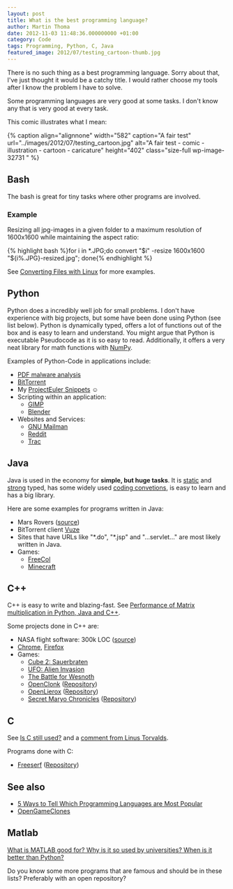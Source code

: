 ```yaml
---
layout: post
title: What is the best programming language?
author: Martin Thoma
date: 2012-11-03 11:48:36.000000000 +01:00
category: Code
tags: Programming, Python, C, Java
featured_image: 2012/07/testing_cartoon-thumb.jpg
---
```

There is no such thing as a best programming language. Sorry about that, I've just thought it would be a catchy title. I would rather choose my tools after I know the problem I have to solve.

Some programming languages are very good at some tasks. I don't know any that is very good at every task.

This comic illustrates what I mean:

{% caption align="alignnone" width="582" caption="A fair test" url="../images/2012/07/testing_cartoon.jpg" alt="A fair test - comic - illustration - cartoon - caricature"  height="402" class="size-full wp-image-32731 "  %}
<h2>Bash</h2>
The bash is great for tiny tasks where other programs are involved.
<h3>Example</h3>
Resizing all jpg-images in a given folder to a maximum resolution of 1600x1600 while maintaining the aspect ratio:

{% highlight bash %}for i in *.JPG;do convert "$i" -resize 1600x1600 "${i%.JPG}-resized.jpg"; done{% endhighlight %}

See <a href="../converting-files-with-linux/">Converting Files with Linux</a> for more examples.
<h2>Python</h2>
Python does a incredibly well job for small problems. I don't have experience with big projects, but some have been done using Python (see list below).
Python is dynamically typed, offers a lot of functions out of the box and is easy to learn and understand. You might argue that Python is executable Pseudocode as it is so easy to read. Additionally, it offers a very neat library for math functions with <a href="http://docs.scipy.org/doc/">NumPy</a>.

Examples of Python-Code in applications include:
<ul>
	<li><a href="http://security.stackexchange.com/a/2897">PDF malware analysis</a></li>
	<li><a href="http://en.wikipedia.org/wiki/BitTorrent_(software)">BitTorrent</a></li>
	<li>My <a href="../python-one-liners-for-project-euler/">ProjectEuler Snippets</a> ☺</li>
	<li>Scripting within an application:
<ul>
	<li><a href="http://en.wikipedia.org/wiki/GIMP">GIMP</a></li>
	<li><a href="http://en.wikipedia.org/wiki/Blender_(software)">Blender</a></li>
</ul>
</li>
	<li>Websites and Services:
<ul>
	<li><a href="http://en.wikipedia.org/wiki/GNU_Mailman">GNU Mailman</a></li>
	<li><a href="http://en.wikipedia.org/wiki/Reddit">Reddit</a></li>
	<li><a href="http://en.wikipedia.org/wiki/Trac">Trac</a></li>
</ul>
</li>
</ul>
<h2>Java</h2>
Java is used in the economy for <strong>simple, but huge tasks</strong>. It is <a href="http://en.wikipedia.org/wiki/Type_system#Static_typing">static</a> and <a href="http://en.wikipedia.org/wiki/Type_system#Strong_and_weak_typing">strong</a> typed, has some widely used <a href="http://www.oracle.com/technetwork/java/codeconvtoc-136057.html">coding convetions</a>, is easy to learn and has a big library.

Here are some examples for programs written in Java:
<ul>
	<li>Mars Rovers (<a href="http://java.sys-con.com/node/39220">source</a>)</li>
	<li>BitTorrent client <a href="http://en.wikipedia.org/wiki/Vuze">Vuze</a></li>
	<li>Sites that have URLs like "*.do", "*.jsp" and "...servlet..." are most likely written in Java.</li>
	<li>Games:
<ul>
	<li><a href="http://en.wikipedia.org/wiki/FreeCol">FreeCol</a></li>
	<li><a href="http://en.wikipedia.org/wiki/Minecraft">Minecraft</a></li>
</ul>
</li>
</ul>
<h2>C++</h2>
C++ is easy to write and blazing-fast. See <a href="../matrix-multiplication-python-java-cpp/">Performance of Matrix multiplication in Python, Java and C++</a>.

Some projects done in C++ are:
<ul>
	<li>NASA flight software: 300k LOC (<a href="http://trs-new.jpl.nasa.gov/dspace/bitstream/2014/37499/1/05-0539.pdf">source</a>)</li>
	<li><a href="http://en.wikipedia.org/wiki/Google_Chrome">Chrome</a>, <a href="http://en.wikipedia.org/wiki/Firefox">Firefox</a></li>
	<li>Games:
<ul>
	<li><a href="http://en.wikipedia.org/wiki/Cube_2:_Sauerbraten">Cube 2: Sauerbraten</a></li>
	<li><a href="http://en.wikipedia.org/wiki/UFO:_Alien_Invasion">UFO: Alien Invasion</a></li>
	<li><a href="http://en.wikipedia.org/wiki/The_Battle_for_Wesnoth">The Battle for Wesnoth</a></li>
	<li><a href="http://www.openclonk.org/">OpenClonk</a> (<a href="http://hg.openclonk.org/openclonk/">Repository</a>)</li>
	<li><a href="http://www.openlierox.net/">OpenLierox</a> (<a href="https://github.com/albertz/openlierox">Repository</a>)</li>
	<li><a href="http://secretmaryo.org/">Secret Maryo Chronicles</a> (<a href="https://github.com/FluXy/SMC">Repository</a>)</li>
</ul>
</li>
</ul>
<h2>C</h2>
See <a href="http://programmers.stackexchange.com/questions/103897/is-the-c-programming-language-still-used">Is C still used?</a> and a <a href="http://thread.gmane.org/gmane.comp.version-control.git/57643/focus=57918">comment from Linus Torvalds</a>.

Programs done with C:
<ul>
	<li><a href="http://jonls.dk/freeserf/">Freeserf</a> (<a href="https://github.com/jonls/freeserf">Repository</a>)</li>
</ul>
<h2>See also</h2>
<ul>
	<li><a href="http://readwrite.com/2012/06/05/5-ways-to-tell-which-programming-lanugages-are-most-popular">5 Ways to Tell Which Programming Languages are Most Popular</a></li>
	<li><a href="http://osgameclones.com/">OpenGameClones</a></li>
</ul>

<h2>Matlab</h2>
<a href="http://stackoverflow.com/q/179904/562769">What is MATLAB good for? Why is it so used by universities? When is it better than Python?</a>


Do you know some more programs that are famous and should be in these lists? Preferably with an open repository?
